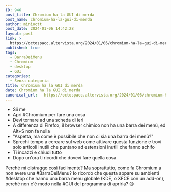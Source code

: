 ```yaml
---
ID: 946
post_title: Chromium ha la GUI di merda
post_name: chromium-ha-la-gui-di-merda
author: minioctt
post_date: 2024-01-06 14:42:28
layout: post
link: >
  https://octospacc.altervista.org/2024/01/06/chromium-ha-la-gui-di-merda/
published: true
tags:
  - BarraDeiMenu
  - Chromium
  - desktop
  - GUI
categories:
  - Senza categoria
title: Chromium ha la GUI di merda
date: Chromium ha la GUI di merda
canonical_url:   https://octospacc.altervista.org/2024/01/06/chromium-ha-la-gui-di-merda/
---
```

<!-- wp:list {"className":"greentext"} -->
<ul class="greentext"><!-- wp:list-item -->
<li>Sii me</li>
<!-- /wp:list-item -->

<!-- wp:list-item -->
<li>Apri #Chromium per fare una cosa</li>
<!-- /wp:list-item -->

<!-- wp:list-item -->
<li>Devi tornare ad una scheda di ieri</li>
<!-- /wp:list-item -->

<!-- wp:list-item -->
<li>A differenza di Firefox, il browser chimico non ha una barra dei menù, ed Alt+S non fa nulla</li>
<!-- /wp:list-item -->

<!-- wp:list-item -->
<li>"Aspetta, ma come è possibile che non ci sia una barra dei menù?"</li>
<!-- /wp:list-item -->

<!-- wp:list-item -->
<li>Sprechi tempo a cercare sul web come attivare questa funzione e trovi solo articoli inutili che puntano ad estensioni inutili che fanno schifo</li>
<!-- /wp:list-item -->

<!-- wp:list-item -->
<li>Ti incazzi e chiudi tutto</li>
<!-- /wp:list-item -->

<!-- wp:list-item -->
<li>Dopo un'ora ti ricordi che dovevi fare quella cosa.</li>
<!-- /wp:list-item --></ul>
<!-- /wp:list -->

<!-- wp:paragraph -->
<p>Perché mi distraggo così facilmente? Ma soprattutto, come fa Chromium a non avere una #BarraDeiMenu? Io ricordo che questa appare su ambienti #desktop che hanno una barra menu globale (KDE, o XFCE con un add-on), perché non c'è modo nella #GUI del programma di aprirla? 😫</p>
<!-- /wp:paragraph -->